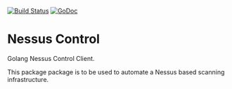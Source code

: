 [![Build Status](https://travis-ci.org/kkirsche/nessusControl.svg?branch=master)](https://travis-ci.org/kkirsche/nessusControl) [![GoDoc](https://godoc.org/github.com/kkirsche/nessusControl?status.svg)](https://godoc.org/github.com/kkirsche/nessusControl)

# Nessus Control
Golang Nessus Control Client.

This package package is to be used to automate a Nessus based scanning infrastructure.
